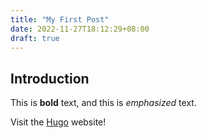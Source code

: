 ```yaml
---
title: "My First Post"
date: 2022-11-27T18:12:29+08:00
draft: true
---
```


## Introduction

This is **bold** text, and this is *emphasized* text.

Visit the [Hugo](https://gohugo.io) website!

